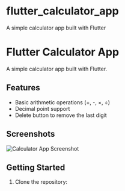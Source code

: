# flutter_calculator_app
A simple calculator app built with Flutter

# Flutter Calculator App

A simple calculator app built with Flutter.

## Features

- Basic arithmetic operations (+, -, ×, ÷)
- Decimal point support
- Delete button to remove the last digit

## Screenshots

![Calculator App Screenshot](screenshot.png)

## Getting Started

1. Clone the repository:
